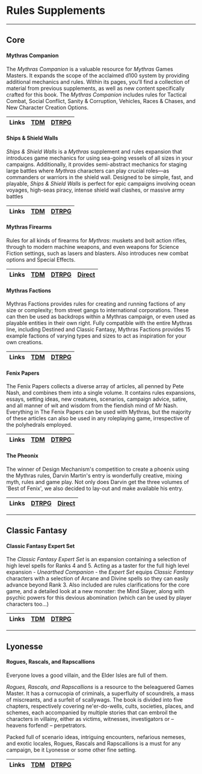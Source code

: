 # Rules Supplements

---
## Core

#### Mythras Companion

The _Mythras Companion_ is a valuable resource for _Mythras_ Games Masters. It expands the scope of the acclaimed d100 system by providing additional mechanics and rules. Within its pages, you’ll find a collection of material from previous supplements, as well as new content specifically crafted for this book. The _Mythras Companion_ includes rules for Tactical Combat, Social Conflict, Sanity & Corruption, Vehicles, Races & Chases, and New Character Creation Options.

| Links | [TDM](https://thedesignmechanism.com/mythras-companion-pdf/) | [DTRPG](https://www.drivethrurpg.com/en/product/274910/tdm111-mythras-companion) |
| :-- | :-- | :-- |

#### Ships & Shield Walls

_Ships & Shield Walls_ is a _Mythras_ supplement and rules expansion that introduces game mechanics for using sea-going vessels of all sizes in your campaigns. Additionally, it provides semi-abstract mechanics for staging large battles where _Mythras_ characters can play crucial roles—as commanders or warriors in the shield wall. Designed to be simple, fast, and playable, _Ships & Shield Walls_ is perfect for epic campaigns involving ocean voyages, high-seas piracy, intense shield wall clashes, or massive army battles

| Links | [TDM](https://thedesignmechanism.com/ships-shield-walls-pdf/) | [DTRPG](https://www.drivethrurpg.com/en/product/130245/ships-shield-walls) |
| :-- | :-- | :-- |

#### Mythras Firearms

Rules for all kinds of firearms for _Mythras_: muskets and bolt action rifles, through to modern machine weapons, and even weapons for Science Fiction settings, such as lasers and blasters. Also introduces new combat options and Special Effects.

| Links | [TDM](https://thedesignmechanism.com/mythras-firearms-pdf-/) | [DTRPG](https://www.drivethrurpg.com/en/product/105453/mythras-firearms) | [Direct](https://github.com/AdeptAustin/mythras.net/raw/refs/heads/Confrim-Download-Paths/Downloads/Mythras_Firearms.pdf) |
| :-- | :-- | :-- | :-- |

#### Mythras Factions

Mythras Factions provides rules for creating and running factions of any size or complexity; from street gangs to international corporations. These can then be used as backdrops within a Mythras campaign, or even used as playable entities in their own right. Fully compatible with the entire Mythras line, including Destined and Classic Fantasy, Mythras Factions provides 15 example factions of varying types and sizes to act as inspiration for your own creations.

| Links | [TDM](https://thedesignmechanism.com/mythras-factions-pdf/) | [DTRPG](https://www.drivethrurpg.com/en/product/422477/mythras-factions) |
| :-- | :-- | :-- |

#### Fenix Papers

The Fenix Papers collects a diverse array of articles, all penned by Pete Nash, and combines them into a single volume. It contains rules expansions, essays, setting ideas, new creatures, scenarios, campaign advice, satire, and all manner of wit and wisdom from the fiendish mind of Mr Nash. Everything in The Fenix Papers can be used with Mythras, but the majority of these articles can also be used in any roleplaying game, irrespective of the polyhedrals employed.

| Links | [TDM](https://thedesignmechanism.com/the-fenix-papers-pdf/) | [DTRPG](https://www.drivethrurpg.com/en/product/239142/the-fenix-papers) |
| :-- | :-- | :-- |

#### The Pheonix

The winner of Design Mechanism's competition to create a phoenix using the Mythras rules, Darvin Martin's entry is wonderfully creative, mixing myth, rules and game play. Not only does Darvin get the three volumes of 'Best of Fenix', we also decided to lay-out and make available his entry.

| Links | [DTRPG](https://www.drivethrurpg.com/en/product/156347/the-phoenix) | [Direct](https://github.com/AdeptAustin/mythras.net/raw/refs/heads/Confrim-Download-Paths/Downloads/Mythras_Firearms.pdf) |
| :-- | :-- | :-- |

---
## Classic Fantasy

#### Classic Fantasy Expert Set

The _Classic Fantasy Expert Set_ is an expansion containing a selection of high level spells for Ranks 4 and 5. Acting as a taster for the full high level expansion - _Unearthed Companion_ - the _Expert Set_ equips _Classic Fantasy_ characters with a selection of Arcane and Divine spells so they can easily advance beyond Rank 3. Also included are rules clarifications for the core game, and a detailed look at a new monster: the Mind Slayer, along with psychic powers for this devious abomination (which can be used by player characters too...)

| Links | [TDM](https://thedesignmechanism.com/classic-fantasy-expert-set-pdf/) | [DTRPG](https://www.drivethrurpg.com/en/product/200714/classic-fantasy-expert-set-tdm501) |
| :-- | :-- | :-- |

---
## Lyonesse

#### Rogues, Rascals, and Rapscallions

Everyone loves a good villain, and the Elder Isles are full of them. 

_Rogues, Rascals, and Rapscallions_ is a resource to the beleaguered Games Master. It has a cornucopia of criminals, a superfluity of scoundrels, a mass of miscreants, and a surfeit of scallywags. The book is divided into five chapters, respectively covering ne'er-do-wells, cults, societies, places, and schemes, each accompanied by multiple stories that can embroil the characters in villainy, either as victims, witnesses, investigators or – heavens forfend! – perpetrators.

Packed full of scenario ideas, intriguing encounters, nefarious nemeses, and exotic locales, Rogues, Rascals and Rapscallions is a must for any campaign, be it Lyonesse or some other fine setting.

| Links | [TDM](https://thedesignmechanism.com/rogues-rascals-and-rapscallions-pdf/) | [DTRPG](https://www.drivethrurpg.com/en/product/494087/rogues-rascals-and-rapscallions) |
| :-- | :-- | :-- |